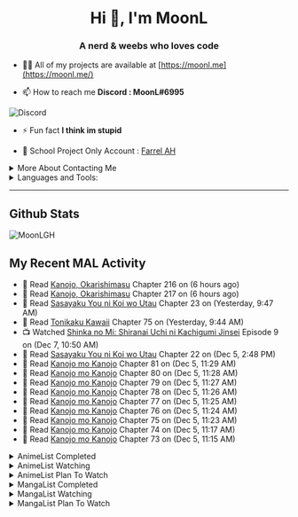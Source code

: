 <h1 align="center">Hi 👋, I'm MoonL</h1>
<h3 align="center">A nerd & weebs who loves code</h3>

- 👨‍💻 All of my projects are available at [https://moonl.me](https://moonl.me/)

- 📫 How to reach me **Discord : MoonL#6995**

![Discord](https://discord.c99.nl/widget/theme-1/460361291962515457.png)

- ⚡ Fun fact **I think im stupid**

- 🏫 School Project Only Account : [Farrel AH](https://github.com/FarrelAH)
<details>
    <summary>More About Contacting Me</summary>
    <p align="left">
        <a href="https://twitter.com/moonlisgood" target="blank"><img align="center"
                src="https://raw.githubusercontent.com/rahuldkjain/github-profile-readme-generator/master/src/images/icons/Social/twitter.svg"
                alt="moonlisgood" height="30" width="40" /></a>
        <a href="https://fb.com/farrel athaillah" target="blank"><img align="center"
                src="https://raw.githubusercontent.com/rahuldkjain/github-profile-readme-generator/master/src/images/icons/Social/facebook.svg"
                alt="farrel athaillah" height="30" width="40" /></a>
        <a href="https://instagram.com/moonl_ig" target="blank"><img align="center"
                src="https://raw.githubusercontent.com/rahuldkjain/github-profile-readme-generator/master/src/images/icons/Social/instagram.svg"
                alt="moonl_ig" height="30" width="40" /></a>
        <a href="https://discord.gg/MoonL#6995" target="blank"><img align="center"
                src="https://raw.githubusercontent.com/rahuldkjain/github-profile-readme-generator/master/src/images/icons/Social/discord.svg"
                alt="MoonL#6995" height="30" width="40" /></a>
    </p>
</details>

<details>
    <summary align="left">Languages and Tools:</summary>
<p align="left"> <a href="https://angular.io" target="_blank"> <img
            src="https://angular.io/assets/images/logos/angular/angular.svg" alt="angular" width="40" height="40" />
    </a> <a href="https://getbootstrap.com" target="_blank"> <img
            src="https://raw.githubusercontent.com/devicons/devicon/master/icons/bootstrap/bootstrap-plain-wordmark.svg"
            alt="bootstrap" width="40" height="40" /> </a> <a href="https://www.w3schools.com/css/" target="_blank">
        <img src="https://raw.githubusercontent.com/devicons/devicon/master/icons/css3/css3-original-wordmark.svg"
            alt="css3" width="40" height="40" /> </a> <a href="https://www.electronjs.org" target="_blank"> <img
            src="https://raw.githubusercontent.com/devicons/devicon/master/icons/electron/electron-original.svg"
            alt="electron" width="40" height="40" /> </a> <a href="https://expressjs.com" target="_blank"> <img
            src="https://raw.githubusercontent.com/devicons/devicon/master/icons/express/express-original-wordmark.svg"
            alt="express" width="40" height="40" /> </a> <a href="https://heroku.com" target="_blank"> <img
            src="https://www.vectorlogo.zone/logos/heroku/heroku-icon.svg" alt="heroku" width="40" height="40" /> </a>
    <a href="https://www.w3.org/html/" target="_blank"> <img
            src="https://raw.githubusercontent.com/devicons/devicon/master/icons/html5/html5-original-wordmark.svg"
            alt="html5" width="40" height="40" /> </a> <a href="https://www.java.com" target="_blank"> <img
            src="https://raw.githubusercontent.com/devicons/devicon/master/icons/java/java-original.svg" alt="java"
            width="40" height="40" /> </a> <a href="https://developer.mozilla.org/en-US/docs/Web/JavaScript"
        target="_blank"> <img
            src="https://raw.githubusercontent.com/devicons/devicon/master/icons/javascript/javascript-original.svg"
            alt="javascript" width="40" height="40" /> </a> <a href="https://www.mongodb.com/" target="_blank"> <img
            src="https://raw.githubusercontent.com/devicons/devicon/master/icons/mongodb/mongodb-original-wordmark.svg"
            alt="mongodb" width="40" height="40" /> </a> <a href="https://nextjs.org/" target="_blank"> <img
            src="https://cdn.worldvectorlogo.com/logos/nextjs-3.svg" alt="nextjs" width="40" height="40" /> </a> <a
        href="https://nodejs.org" target="_blank"> <img
            src="https://raw.githubusercontent.com/devicons/devicon/master/icons/nodejs/nodejs-original-wordmark.svg"
            alt="nodejs" width="40" height="40" /> </a> <a href="https://www.python.org" target="_blank"> <img
            src="https://raw.githubusercontent.com/devicons/devicon/master/icons/python/python-original.svg"
            alt="python" width="40" height="40" /> </a> <a href="https://reactjs.org/" target="_blank"> <img
            src="https://raw.githubusercontent.com/devicons/devicon/master/icons/react/react-original-wordmark.svg"
            alt="react" width="40" height="40" /> </a> <a href="https://www.typescriptlang.org/" target="_blank"> <img
            src="https://raw.githubusercontent.com/devicons/devicon/master/icons/typescript/typescript-original.svg"
            alt="typescript" width="40" height="40" /> </a> <a href="https://vuejs.org/" target="_blank"> <img
            src="https://raw.githubusercontent.com/devicons/devicon/master/icons/vuejs/vuejs-original-wordmark.svg"
            alt="vuejs" width="40" height="40" /> </a> </p>
  </details>
  <hr>
    <h2>Github Stats</h2>
    <img src="https://github-readme-stats.vercel.app/api?username=moonlgh&show_icons=true" alt="MoonLGH"></a>

<h2> My Recent MAL Activity</h2>
<!-- MAL_ACTIVITY:start -->

- 📖 Read [Kanojo, Okarishimasu](https://MyAnimeList.net/manga.php?id=108407) Chapter 216 on (6 hours ago)
- 📖 Read [Kanojo, Okarishimasu](https://MyAnimeList.net/manga.php?id=108407) Chapter 217 on (6 hours ago)
- 📖 Read [Sasayaku You ni Koi wo Utau](https://MyAnimeList.net/manga.php?id=118625) Chapter 23 on (Yesterday, 9:47 AM)
- 📖 Read [Tonikaku Kawaii](https://MyAnimeList.net/manga.php?id=112589) Chapter 75 on (Yesterday, 9:44 AM)
- 📺 Watched [Shinka no Mi: Shiranai Uchi ni Kachigumi Jinsei](https://MyAnimeList.net/anime.php?id=46985) Episode 9 on (Dec 7, 10:50 AM)
- 📖 Read [Sasayaku You ni Koi wo Utau](https://MyAnimeList.net/manga.php?id=118625) Chapter 22 on (Dec 5, 2:48 PM)
- 📖 Read [Kanojo mo Kanojo](https://MyAnimeList.net/manga.php?id=124940) Chapter 81 on (Dec 5, 11:29 AM)
- 📖 Read [Kanojo mo Kanojo](https://MyAnimeList.net/manga.php?id=124940) Chapter 80 on (Dec 5, 11:28 AM)
- 📖 Read [Kanojo mo Kanojo](https://MyAnimeList.net/manga.php?id=124940) Chapter 79 on (Dec 5, 11:27 AM)
- 📖 Read [Kanojo mo Kanojo](https://MyAnimeList.net/manga.php?id=124940) Chapter 78 on (Dec 5, 11:26 AM)
- 📖 Read [Kanojo mo Kanojo](https://MyAnimeList.net/manga.php?id=124940) Chapter 77 on (Dec 5, 11:25 AM)
- 📖 Read [Kanojo mo Kanojo](https://MyAnimeList.net/manga.php?id=124940) Chapter 76 on (Dec 5, 11:24 AM)
- 📖 Read [Kanojo mo Kanojo](https://MyAnimeList.net/manga.php?id=124940) Chapter 75 on (Dec 5, 11:23 AM)
- 📖 Read [Kanojo mo Kanojo](https://MyAnimeList.net/manga.php?id=124940) Chapter 74 on (Dec 5, 11:17 AM)
- 📖 Read [Kanojo mo Kanojo](https://MyAnimeList.net/manga.php?id=124940) Chapter 73 on (Dec 5, 11:15 AM)

<!-- MAL_ACTIVITY:end -->


<details>
    <summary align="left">AnimeList Completed</summary>
    <!-- MAL_ANIME_COMPLETED:start -->
    
    <!-- MAL_ANIME_COMPLETED:end -->
</details>

<details>
    <summary align="left">AnimeList Watching</summary>
    <!-- MAL_ANIME_WATCHING:start -->
    
    <!-- MAL_ANIME_WATCHING:end -->
</details>

<details>
    <summary align="left">AnimeList Plan To Watch</summary>
    <!-- MAL_ANIME_PTW:start -->
    
    <!-- MAL_ANIME_PTW:end -->
</details>

<details>
    <summary align="left">MangaList Completed</summary>
    <!-- MAL_MANGA_COMPLETED:start -->
    
    <!-- MAL_MANGA_COMPLETED:end -->
</details>

<details>
    <summary align="left">MangaList Watching</summary>
    <!-- MAL_MANGA_READING:start -->
    
    <!-- MAL_MANGA_READING:end -->
</details>

<details>
    <summary align="left">MangaList Plan To Watch</summary>
    <!-- MAL_MANGA_PTR:start -->
    
    <!-- MAL_MANGA_PTR:end -->
</details>

